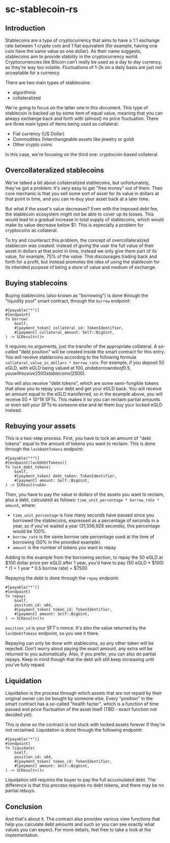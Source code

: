 # sc-stablecoin-rs

## Introduction

Stablecoins are a type of cryptocurrency that aims to have a 1:1 exchange rate between 1 crypto coin and 1 fiat equivalent (for example, having one coin have the same value as one dollar). As their name suggests, stablecoins aim to provide stability in the cryptocurrency world. Cryptocurrencies like Bitcoin can’t really be used as a day to day currency, as they're way too volatile. Fluctuations of 1-2k on a daily basis are just not acceptable for a currency.  

There are two main types of stablecoins:
- algorithmic
- collateralized

We're going to focus on the latter one in this document. This type of stablecoin is backed up by some item of equal value, meaning that you can always exchange back and forth with (almost) no price fluctuation. There are three main types of items being used as collateral:
- Fiat currency (US Dollar)
- Commodities (Interchangeable assets like jewelry or gold)
- Other crypto coins

In this case, we're focusing on the third one: cryptocoin-based collateral.  

## Overcollateralized stablecoins

We've talked a bit about collateralized stablecoins, but unfortunately, they've got a problem: it's very easy to get "free money" out of them. Their core mechanic is that you sell some sort of asset for its value in dollars at that point in time, and you can re-buy your asset back at a later time.  

But what if the asset's value decreases? Even with the imposed debt fee, the stablecoin ecosystem might not be able to cover up its losses. This would lead to a gradual increase in total supply of stablecoins, which would make its value decrease below $1. This is especially a problem for cryptocoins as collateral.  

To try and counteract this problem, the concept of overcollateralized stablecoin was created: instead of giving the user the full value of their asset in dollars at that point in time, instead we only give them part of its value, for example, 75% of the value. This discourages trading back and forth for a profit, but instead promotes the idea of using the stablecoin for its intended purpose of being a store of value and medium of exchange.  

## Buying stablecoins

Buying stablecoins (also known as "borrowing") is done through the "liquidity pool" smart contract, through the `borrow` endpoint:  

```
#[payable("*")]
#[endpoint]
fn borrow(
    &self,
    #[payment_token] collateral_id: TokenIdentifier,
    #[payment] collateral_amount: Self::BigUint,
) -> SCResult<()>
```

It requires no arguments, just the transfer of the appropriate collateral. A so-called "debt position" will be created inside the smart contract for this entry. You will receive stablecoins according to the following formula `collateral_value_in_dollars * borrow_rate`. For example, if you deposit 50 eGLD, with eGLD being valued at $100, and a borrow rate of 0.5, you will receive 2500 stablecoins ($2500).  

You will also receive "debt tokens", which are some semi-fungible tokens that allow you to repay your debt and get your eGLD back. You will receive an amount equal to the eGLD transferred, so in the example above, you will receive 50 * 10^18 SFTs. This makes it so you can reclaim partial amounts or even sell your SFTs to someone else and let them buy your locked eGLD instead.  

## Rebuying your assets

This is a two-step process. First, you have to lock an amount of "debt tokens" equal to the amount of tokens you want to reclaim. This is done through the `lockDebtTokens` endpoint:

```
#[payable("*")]
#[endpoint(lockDebtTokens)]
fn lock_debt_tokens(
    &self,
    #[payment_token] debt_token: TokenIdentifier,
    #[payment] amount: Self::BigUint,
) -> SCResult<u64>
```

Then, you have to pay the value in dollars of the assets you want to reclaim, plus a debt, calculated as follows: `time_unit_percentage * borrow_rate * amount`, where:
- `time_unit_percentage` is how many seconds have passed since you borrowed the stablecoins, expressed as a percentage of seconds in a year, so if you've waited a year (31,556,926 seconds), this percentage would be 100%.  
- `borrow_rate` is the same borrow rate percentage used at the time of borrowing (50% in the provided example).  
- `amount` is the number of tokens you want to repay

Adding to the example from the borrowing section, to repay the 50 eGLD at $100 dollar price per eGLD after 1 year, you'd have to pay (50 eGLD * $100) * (1 + 1 year * 0.5 borrow rate) = $7500  

Repaying the debt is done through the `repay` endpoint:  

```
#[payable("*")]
#[endpoint]
fn repay(
    &self,
    position_id: u64,
    #[payment_token] token_id: TokenIdentifier,
    #[payment] amount: Self::BigUint,
) -> SCResult<()>
```

`position_id` is your SFT's nonce. It's also the value returned by the `lockDebtTokens` endpoint, so you see it there.  

Repaying can only be done with stablecoins, so any other token will be rejected. Don't worry about paying the exact amount, any extra will be returned to you automatically. Also, if you prefer, you can also do partial repays. Keep in mind though that the debt will still keep increasing until you've fully repaid.  

## Liquidation

Liquidation is the process through which assets that are not repaid by their original owner can be bought by someone else. Every "position" in the smart contract has a so-called "health factor", which is a function of time passed and price fluctuation of the asset itself (TBD - exact function not decided yet).  

This is done so the contract is not stuck with locked assets forever if they're not reclaimed. Liquidation is done through the following endpoint:

```
#[payable("*")]
#[endpoint]
fn liquidate(
    &self,
    position_id: u64,
    #[payment_token] token_id: TokenIdentifier,
    #[payment] amount: Self::BigUint,
) -> SCResult<()>
```

Liquidation still requires the buyer to pay the full accumulated debt. The difference is that this process requires no debt tokens, and there may be no partial rebuys.  

## Conclusion

And that's about it. The contract also provides various view functions that help you calculate debt amounts and such so you can see exactly what values you can expect. For more details, feel free to take a look at the implementation. 
